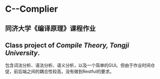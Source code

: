 # C--Complier
## 同济大学《编译原理》课程作业
## Class project of _Compile Theory, Tongji University_.

包含词法分析、语法分析、语义分析，以及一个简单的GUI。但由于作业时间仓促，前后端之间的耦合性较高，没有做到Restful的要求。
